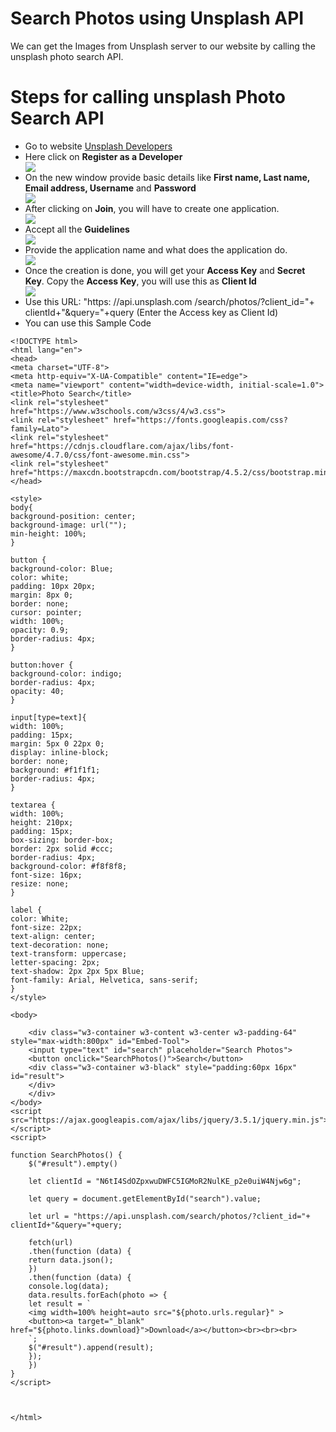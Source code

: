 # Search Photos using Unsplash API

We can get the Images from Unsplash server to our website by calling the unsplash photo search API.

# Steps for calling unsplash Photo Search API 
<ul>
  <li>Go to website <a href="https://unsplash.com/developers">Unsplash Developers</a></li>
  <li>Here click on <b>Register as a Developer</b></li>
  <img src="Images/screen1.png">
  <li>On the new window provide basic details like <b>First name, Last name, Email address, Username</b> and <b>Password</b></li>
  
  
  <img src="Images/screen2.png">
  <li>After clicking on <b>Join</b>, you will have to create one application.</li>
  
  <img src="Images/screen4.png">
  <br>
  
  <li>Accept all the <b>Guidelines</b></li>
  <img src="Images/screen5.png">
  <br>
  
  <li>Provide the application name and what does the application do.</li>
  <img src="Images/screen6.png">
  <br>
  
  <li>Once the creation is done, you will get your <b>Access Key</b> and <b>Secret Key</b>. Copy the <b>Access Key</b>, you will use this as <b>Client Id</b></li>
  
  <img src="Images/screen3.jpg">


<li>Use this URL: "https: //api.unsplash.com /search/photos/?client_id="+ clientId+"&query="+query (Enter the Access key as Client Id)</li>

<li>You can use this Sample Code</li>
</ul>
    
    <!DOCTYPE html>
    <html lang="en">
    <head>
    <meta charset="UTF-8">
    <meta http-equiv="X-UA-Compatible" content="IE=edge">
    <meta name="viewport" content="width=device-width, initial-scale=1.0">
    <title>Photo Search</title>
    <link rel="stylesheet" href="https://www.w3schools.com/w3css/4/w3.css">
    <link rel="stylesheet" href="https://fonts.googleapis.com/css?family=Lato">
    <link rel="stylesheet" href="https://cdnjs.cloudflare.com/ajax/libs/font-awesome/4.7.0/css/font-awesome.min.css">
    <link rel="stylesheet" href="https://maxcdn.bootstrapcdn.com/bootstrap/4.5.2/css/bootstrap.min.css">
    </head>

    <style>
    body{
    background-position: center;
    background-image: url("");
    min-height: 100%;
    }

    button {
    background-color: Blue;
    color: white;
    padding: 10px 20px;
    margin: 8px 0;
    border: none;
    cursor: pointer;
    width: 100%;
    opacity: 0.9;
    border-radius: 4px;
    }

    button:hover {
    background-color: indigo;
    border-radius: 4px;
    opacity: 40;
    }

    input[type=text]{
    width: 100%;
    padding: 15px;
    margin: 5px 0 22px 0;
    display: inline-block;
    border: none;
    background: #f1f1f1;
    border-radius: 4px;
    }

    textarea {
    width: 100%;
    height: 210px;
    padding: 15px;
    box-sizing: border-box;
    border: 2px solid #ccc;
    border-radius: 4px;
    background-color: #f8f8f8;
    font-size: 16px;
    resize: none;
    }

    label {
    color: White;
    font-size: 22px;
    text-align: center;
    text-decoration: none;
    text-transform: uppercase;
    letter-spacing: 2px;
    text-shadow: 2px 2px 5px Blue;
    font-family: Arial, Helvetica, sans-serif;
    }
    </style>

    <body>

        <div class="w3-container w3-content w3-center w3-padding-64" style="max-width:800px" id="Embed-Tool">
        <input type="text" id="search" placeholder="Search Photos">
        <button onclick="SearchPhotos()">Search</button>
        <div class="w3-container w3-black" style="padding:60px 16px" id="result">
        </div>
        </div>
    </body>
    <script src="https://ajax.googleapis.com/ajax/libs/jquery/3.5.1/jquery.min.js"></script>
    <script>

    function SearchPhotos() {
        $("#result").empty()

        let clientId = "N6tI4SdOZpxwuDWFC5IGMoR2NulKE_p2e0uiW4Njw6g";

        let query = document.getElementById("search").value;

        let url = "https://api.unsplash.com/search/photos/?client_id="+ clientId+"&query="+query;

        fetch(url)
        .then(function (data) {
        return data.json();
        })
        .then(function (data) {
        console.log(data);
        data.results.forEach(photo => {
        let result = `
        <img width=100% height=auto src="${photo.urls.regular}" >
        <button><a target="_blank" href="${photo.links.download}">Download</a></button><br><br><br>
        `;
        $("#result").append(result);
        });
        })
    }
    </script>



    </html>
